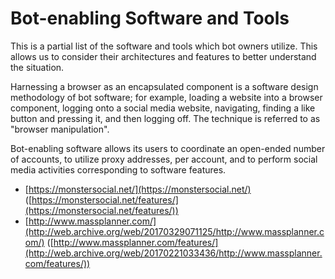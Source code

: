 # Bot-enabling Software and Tools

This is a partial list of the software and tools which bot owners utilize. This allows us to consider their architectures and features to better understand the situation. 

Harnessing a browser as an encapsulated component is a software design methodology of bot software; for example, loading a website into a browser component, logging onto a social media website, navigating, finding a like button and pressing it, and then logging off. The technique is referred to as "browser manipulation".

Bot-enabling software allows its users to coordinate an open-ended number of accounts, to utilize proxy addresses, per account, and to perform social media activities corresponding to software features.

- [https://monstersocial.net/](https://monstersocial.net/) ([https://monstersocial.net/features/](https://monstersocial.net/features/))
- [http://www.massplanner.com/](http://web.archive.org/web/20170329071125/http://www.massplanner.com/) ([http://www.massplanner.com/features/](http://web.archive.org/web/20170221033436/http://www.massplanner.com/features/))
